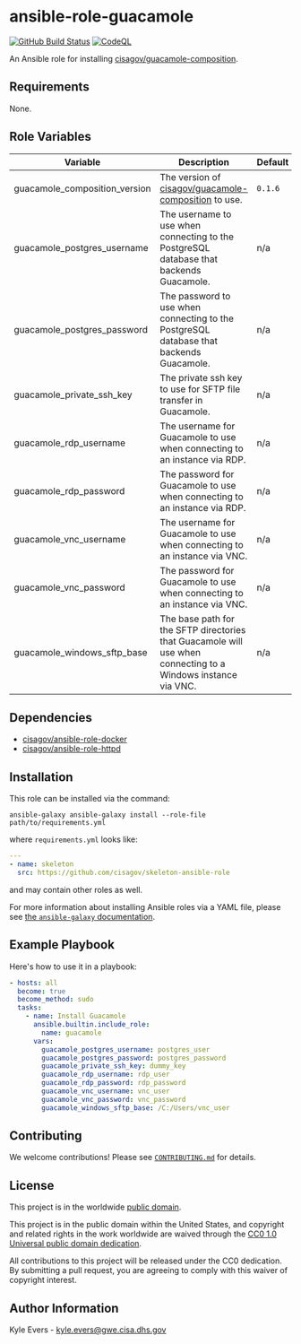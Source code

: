 # ansible-role-guacamole #

[![GitHub Build Status](https://github.com/cisagov/ansible-role-guacamole/workflows/build/badge.svg)](https://github.com/cisagov/ansible-role-guacamole/actions)
[![CodeQL](https://github.com/cisagov/ansible-role-guacamole/workflows/CodeQL/badge.svg)](https://github.com/cisagov/ansible-role-guacamole/actions/workflows/codeql-analysis.yml)

An Ansible role for installing [cisagov/guacamole-composition](https://github.com/cisagov/guacamole-composition).

## Requirements ##

None.

## Role Variables ##

| Variable | Description | Default | Required |
|----------|-------------|---------|----------|
| guacamole_composition_version | The version of [cisagov/guacamole-composition](https://github.com/cisagov/guacamole-composition) to use. | `0.1.6` | No |
| guacamole_postgres_username | The username to use when connecting to the PostgreSQL database that backends Guacamole. | n/a | Yes |
| guacamole_postgres_password | The password to use when connecting to the PostgreSQL database that backends Guacamole. | n/a | Yes |
| guacamole_private_ssh_key | The private ssh key to use for SFTP file transfer in Guacamole. | n/a | Yes |
| guacamole_rdp_username | The username for Guacamole to use when connecting to an instance via RDP. | n/a | Yes |
| guacamole_rdp_password | The password for Guacamole to use when connecting to an instance via RDP. | n/a | Yes |
| guacamole_vnc_username | The username for Guacamole to use when connecting to an instance via VNC. | n/a | Yes |
| guacamole_vnc_password | The password for Guacamole to use when connecting to an instance via VNC. | n/a | Yes |
| guacamole_windows_sftp_base | The base path for the SFTP directories that Guacamole will use when connecting to a Windows instance via VNC. | n/a | Yes |

## Dependencies ##

- [cisagov/ansible-role-docker](https://github.com/cisagov/ansible-role-docker)
- [cisagov/ansible-role-httpd](https://github.com/cisagov/ansible-role-httpd)

## Installation ##

This role can be installed via the command:

```console
ansible-galaxy ansible-galaxy install --role-file path/to/requirements.yml
```

where `requirements.yml` looks like:

```yaml
---
- name: skeleton
  src: https://github.com/cisagov/skeleton-ansible-role
```

and may contain other roles as well.

For more information about installing Ansible roles via a YAML file,
please see [the `ansible-galaxy`
documentation](https://docs.ansible.com/ansible/latest/galaxy/user_guide.html#installing-multiple-roles-from-a-file).

## Example Playbook ##

Here's how to use it in a playbook:

```yaml
- hosts: all
  become: true
  become_method: sudo
  tasks:
    - name: Install Guacamole
      ansible.builtin.include_role:
        name: guacamole
      vars:
        guacamole_postgres_username: postgres_user
        guacamole_postgres_password: postgres_password
        guacamole_private_ssh_key: dummy_key
        guacamole_rdp_username: rdp_user
        guacamole_rdp_password: rdp_password
        guacamole_vnc_username: vnc_user
        guacamole_vnc_password: vnc_password
        guacamole_windows_sftp_base: /C:/Users/vnc_user
```

## Contributing ##

We welcome contributions!  Please see [`CONTRIBUTING.md`](CONTRIBUTING.md) for
details.

## License ##

This project is in the worldwide [public domain](LICENSE).

This project is in the public domain within the United States, and
copyright and related rights in the work worldwide are waived through
the [CC0 1.0 Universal public domain
dedication](https://creativecommons.org/publicdomain/zero/1.0/).

All contributions to this project will be released under the CC0
dedication. By submitting a pull request, you are agreeing to comply
with this waiver of copyright interest.

## Author Information ##

Kyle Evers - <kyle.evers@gwe.cisa.dhs.gov>
